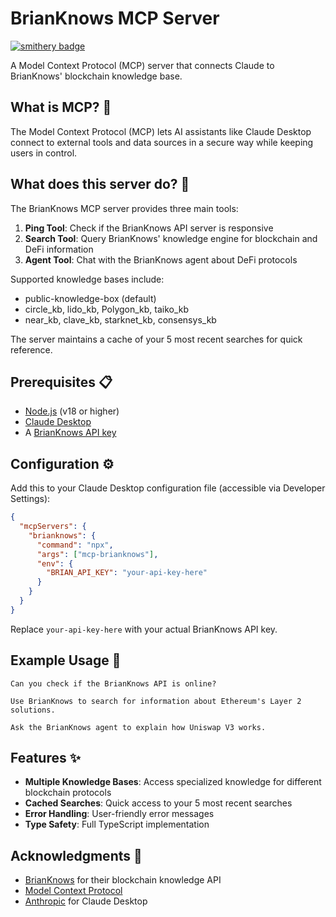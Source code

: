 # BrianKnows MCP Server 
[![smithery badge](https://smithery.ai/badge/@antoncoding/mcp-brianknows)](https://smithery.ai/server/@antoncoding/mcp-brianknows)

A Model Context Protocol (MCP) server that connects Claude to BrianKnows' blockchain knowledge base.

## What is MCP? 🤔

The Model Context Protocol (MCP) lets AI assistants like Claude Desktop connect to external tools and data sources in a secure way while keeping users in control.

## What does this server do? 🚀

The BrianKnows MCP server provides three main tools:

1. **Ping Tool**: Check if the BrianKnows API server is responsive
2. **Search Tool**: Query BrianKnows' knowledge engine for blockchain and DeFi information
3. **Agent Tool**: Chat with the BrianKnows agent about DeFi protocols

Supported knowledge bases include:
- public-knowledge-box (default)
- circle_kb, lido_kb, Polygon_kb, taiko_kb
- near_kb, clave_kb, starknet_kb, consensys_kb

The server maintains a cache of your 5 most recent searches for quick reference.

## Prerequisites 📋

- [Node.js](https://nodejs.org/) (v18 or higher)
- [Claude Desktop](https://claude.ai/download) 
- A [BrianKnows API key](https://docs.brianknows.org/)

## Configuration ⚙️

Add this to your Claude Desktop configuration file (accessible via Developer Settings):

```json
{
  "mcpServers": {
    "brianknows": {
      "command": "npx",
      "args": ["mcp-brianknows"],
      "env": {
        "BRIAN_API_KEY": "your-api-key-here"
      }
    }
  }
}
```

Replace `your-api-key-here` with your actual BrianKnows API key.

## Example Usage 🎯

```
Can you check if the BrianKnows API is online?

Use BrianKnows to search for information about Ethereum's Layer 2 solutions.

Ask the BrianKnows agent to explain how Uniswap V3 works.
```

## Features ✨

* **Multiple Knowledge Bases**: Access specialized knowledge for different blockchain protocols
* **Cached Searches**: Quick access to your 5 most recent searches
* **Error Handling**: User-friendly error messages
* **Type Safety**: Full TypeScript implementation

## Acknowledgments 🙏

* [BrianKnows](https://brianknows.org) for their blockchain knowledge API
* [Model Context Protocol](https://modelcontextprotocol.io)
* [Anthropic](https://anthropic.com) for Claude Desktop
